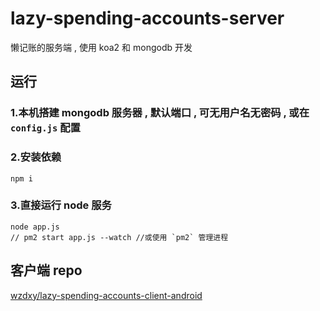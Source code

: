 # lazy-spending-accounts-server
懒记账的服务端 , 使用 koa2 和 mongodb 开发

## 运行

### 1.本机搭建 mongodb 服务器 , 默认端口 , 可无用户名无密码 , 或在 `config.js` 配置

### 2.安装依赖
```
npm i
```
### 3.直接运行 node 服务
```
node app.js
// pm2 start app.js --watch //或使用 `pm2` 管理进程
```

## 客户端 repo
[wzdxy/lazy-spending-accounts-client-android](https://github.com/wzdxy/lazy-spending-accounts-client-android)
